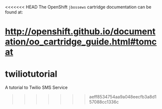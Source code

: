 <<<<<<< HEAD
The OpenShift `jbossews` cartridge documentation can be found at:

http://openshift.github.io/documentation/oo_cartridge_guide.html#tomcat
=======
twiliotutorial
==============

A tutorial to Twilio SMS Service
>>>>>>> aeff8534754aa9a048eecfb3a8d157088cc1336c
